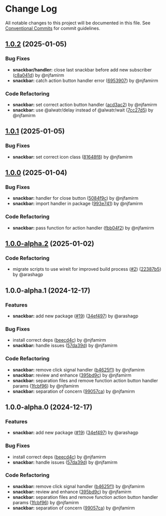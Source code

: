 # Change Log

All notable changes to this project will be documented in this file.
See [Conventional Commits](https://conventionalcommits.org) for commit guidelines.

## [1.0.2](https://github.com/the-nexim/design-system/compare/@nexim/snackbar@1.0.1...@nexim/snackbar@1.0.2) (2025-01-05)

### Bug Fixes

* **snackbar/handler:** close last snackbar before add new subscriber ([c8a041d](https://github.com/the-nexim/design-system/commit/c8a041d373dfad3b672e977cbc1f31f6c233f553)) by @njfamirm
* **snackbar:** catch action button handler error ([6953907](https://github.com/the-nexim/design-system/commit/6953907bfb8231d787d3e44f26e4b262364ec946)) by @njfamirm

### Code Refactoring

* **snackbar:** set correct action button handler ([acd3ac2](https://github.com/the-nexim/design-system/commit/acd3ac28a0055b46ea7262f74bd7863ba290ae2e)) by @njfamirm
* **snackbar:** use @alwatr/delay instead of @alwatr/wait ([7cc27d5](https://github.com/the-nexim/design-system/commit/7cc27d5f1a028b217b284a8bea185b09cb00f07e)) by @njfamirm

## [1.0.1](https://github.com/the-nexim/design-system/compare/@nexim/snackbar@1.0.0...@nexim/snackbar@1.0.1) (2025-01-05)

### Bug Fixes

* **snackbar:** set correct icon class ([81648f8](https://github.com/the-nexim/design-system/commit/81648f88efcc55c83dbbcc54350c6758262045c0)) by @njfamirm

## [1.0.0](https://github.com/the-nexim/design-system/compare/@nexim/snackbar@1.0.0-alpha.2...@nexim/snackbar@1.0.0) (2025-01-04)

### Bug Fixes

* **snackbar:** handler for close button ([5084f9c](https://github.com/the-nexim/design-system/commit/5084f9cf5aeacbbf49ebc19e9e74dde60388dc2b)) by @njfamirm
* **snackbar:** import handler in package ([993e741](https://github.com/the-nexim/design-system/commit/993e7411008c774101aceb341403ed86af5a1572)) by @njfamirm

### Code Refactoring

* **snackbar:** pass function for action handler ([fbb04f2](https://github.com/the-nexim/design-system/commit/fbb04f2ad38af49868157bab887406f5a5694f0e)) by @njfamirm

## [1.0.0-alpha.2](https://github.com/the-nexim/design-system/compare/@nexim/snackbar@1.0.0-alpha.1...@nexim/snackbar@1.0.0-alpha.2) (2025-01-02)

### Code Refactoring

* migrate scripts to use wireit for improved build process ([#2](https://github.com/the-nexim/design-system/issues/2)) ([22387b5](https://github.com/the-nexim/design-system/commit/22387b5c154c7475eb8ec44c53e13030d518fb3b)) by @arashagp

## 1.0.0-alpha.1 (2024-12-17)

### Features

* **snackbar:** add new package ([#19](https://github.com/the-nexim/design-system/issues/19)) ([34ef497](https://github.com/the-nexim/design-system/commit/34ef497168b6e4a62092794dfe8f60b124328e87)) by @arashagp

### Bug Fixes

* install correct deps ([beecd4c](https://github.com/the-nexim/design-system/commit/beecd4ca5b4a888ab624149fc9f70ca0f8bb3eec)) by @njfamirm
* **snackbar:** handle issues ([57da39d](https://github.com/the-nexim/design-system/commit/57da39dba3085ef21c6ad7e35c5c63ed2c06e88f)) by @njfamirm

### Code Refactoring

* **snackbar:** remove click signal handler ([b4625f1](https://github.com/the-nexim/design-system/commit/b4625f17f2e897b3143f2e0e4e3c83176aa036ae)) by @njfamirm
* **snackbar:** review and enhance ([395bd9c](https://github.com/the-nexim/design-system/commit/395bd9cc386d592058d2f21f8515fb104756919a)) by @njfamirm
* **snackbar:** separation files and remove function action button handler params ([1fcbf96](https://github.com/the-nexim/design-system/commit/1fcbf96494ef61db2d993030038bc74201090597)) by @njfamirm
* **snackbar:** separation of concern ([99057ca](https://github.com/the-nexim/design-system/commit/99057ca7549ea8d722f459d11afe86a935aac6bc)) by @njfamirm

## 1.0.0-alpha.0 (2024-12-17)

### Features

* **snackbar:** add new package ([#19](https://github.com/the-nexim/design-system/issues/19)) ([34ef497](https://github.com/the-nexim/design-system/commit/34ef497168b6e4a62092794dfe8f60b124328e87)) by @arashagp

### Bug Fixes

* install correct deps ([beecd4c](https://github.com/the-nexim/design-system/commit/beecd4ca5b4a888ab624149fc9f70ca0f8bb3eec)) by @njfamirm
* **snackbar:** handle issues ([57da39d](https://github.com/the-nexim/design-system/commit/57da39dba3085ef21c6ad7e35c5c63ed2c06e88f)) by @njfamirm

### Code Refactoring

* **snackbar:** remove click signal handler ([b4625f1](https://github.com/the-nexim/design-system/commit/b4625f17f2e897b3143f2e0e4e3c83176aa036ae)) by @njfamirm
* **snackbar:** review and enhance ([395bd9c](https://github.com/the-nexim/design-system/commit/395bd9cc386d592058d2f21f8515fb104756919a)) by @njfamirm
* **snackbar:** separation files and remove function action button handler params ([1fcbf96](https://github.com/the-nexim/design-system/commit/1fcbf96494ef61db2d993030038bc74201090597)) by @njfamirm
* **snackbar:** separation of concern ([99057ca](https://github.com/the-nexim/design-system/commit/99057ca7549ea8d722f459d11afe86a935aac6bc)) by @njfamirm
